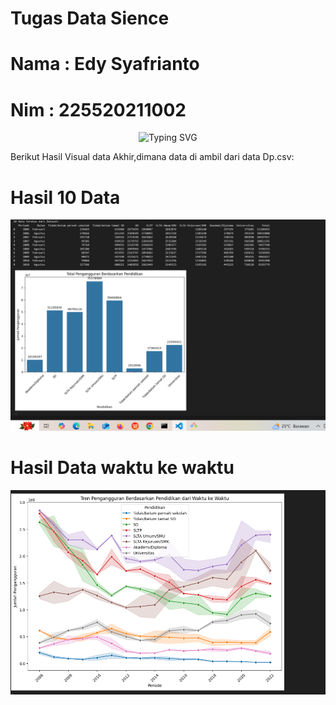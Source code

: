 # Tugas Data Sience
# Nama : Edy Syafrianto
# Nim  : 225520211002
<p align="center">
    <img src="https://readme-typing-svg.herokuapp.com?font=Bruno+Ace+SC&size=30&duration=1000&pause=1000&color=F70000&center=true&vCenter=true&width=700&height=70&lines=WELLCOME+TO+MY+GITHUB" alt="Typing SVG" />
</p>

Berikut Hasil Visual data Akhir,dimana data di ambil dari data Dp.csv:
# Hasil 10 Data
![10 Data](asset/10%20data.png)

# Hasil Data waktu ke waktu
![Data waktu ke waktu](asset/waktu.png)



